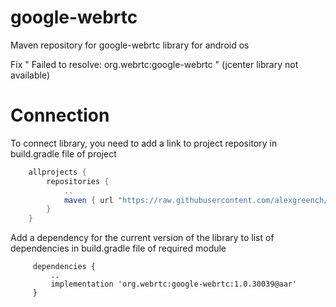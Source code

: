 # google-webrtc
Maven repository for google-webrtc library for android os

Fix " Failed to resolve: org.webrtc:google-webrtc " (jcenter library not available)

# Connection
To connect library, you need to add a link to project repository in build.gradle file of project

```gradle
    allprojects {
        repositories {
            ..
            maven { url "https://raw.githubusercontent.com/alexgreench/google-webrtc/master" }
        }
    }
```

Add a dependency for the current version of the library to list of dependencies in build.gradle file of required module

```gradle''
     dependencies {
         ..
         implementation 'org.webrtc:google-webrtc:1.0.30039@aar'
     }
```
